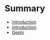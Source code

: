 # Summary

* [introduction](README.md)
* [introduction](introduction.md)
* [Gephi](tools/gephi/gephi.md)

